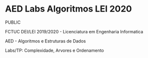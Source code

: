 # AED Labs Algoritmos LEI 2020

PUBLIC

FCTUC DEI/LEI 2019/2020 - Licenciatura em Engenharia Informatica

AED - Algoritmos e Estruturas de Dados

Labs/TP: Complexidade, Arvores e Ordenamento
